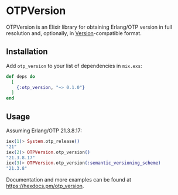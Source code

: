 # OTPVersion

OTPVersion is an Elixir library for obtaining Erlang/OTP version in full resolution and, optionally, in [Version](https://hexdocs.pm/elixir/Version.html)-compatible format.

## Installation

Add `otp_version` to your list of dependencies in `mix.exs`:

```elixir
def deps do
  [
    {:otp_version, "~> 0.1.0"}
  ]
end
```

## Usage

Assuming Erlang/OTP 21.3.8.17:
```elixir
iex(1)> System.otp_release()  
"21"
iex(2)> OTPVersion.otp_version()
"21.3.8.17"
iex(3)> OTPVersion.otp_version(:semantic_versioning_scheme)
"21.3.8"
```

Documentation and more examples can be found at https://hexdocs.pm/otp_version.
